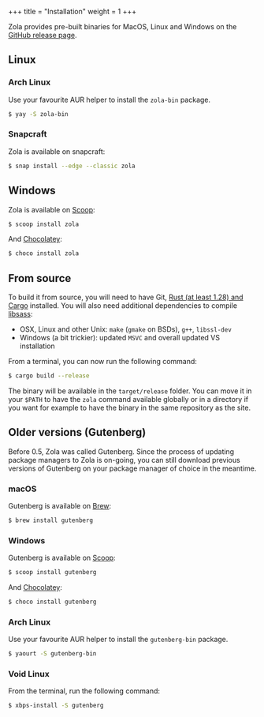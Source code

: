 +++
title = "Installation"
weight = 1
+++

Zola provides pre-built binaries for MacOS, Linux and Windows on the
[GitHub release page](https://github.com/getzola/zola/releases).

## Linux

### Arch Linux

Use your favourite AUR helper to install the `zola-bin` package.

```bash
$ yay -S zola-bin
```

### Snapcraft

Zola is available on snapcraft:

```bash
$ snap install --edge --classic zola
```

## Windows

Zola is available on [Scoop](http://scoop.sh):

```bash
$ scoop install zola
```

And [Chocolatey](https://chocolatey.org/):

```bash
$ choco install zola
```

## From source
To build it from source, you will need to have Git, [Rust (at least 1.28) and Cargo](https://www.rust-lang.org/)
installed. You will also need additional dependencies to compile [libsass](https://github.com/sass/libsass):

- OSX, Linux and other Unix: `make` (`gmake` on BSDs), `g++`, `libssl-dev`
- Windows (a bit trickier): updated `MSVC` and overall updated VS installation

From a terminal, you can now run the following command:

```bash
$ cargo build --release
```

The binary will be available in the `target/release` folder. You can move it in your `$PATH` to have the
`zola` command available globally or in a directory if you want for example to have the binary in the
same repository as the site.


## Older versions (Gutenberg)
Before 0.5, Zola was called Gutenberg. Since the process of updating package managers to Zola is on-going, you can still
download previous versions of Gutenberg on your package manager of choice in the meantime.

### macOS

Gutenberg is available on [Brew](https://brew.sh):

```bash
$ brew install gutenberg
```

### Windows

Gutenberg is available on [Scoop](http://scoop.sh):

```bash
$ scoop install gutenberg
```

And [Chocolatey](https://chocolatey.org/):

```bash
$ choco install gutenberg
```

### Arch Linux

Use your favourite AUR helper to install the `gutenberg-bin` package.

```bash
$ yaourt -S gutenberg-bin
```

### Void Linux

From the terminal, run the following command:

```bash
$ xbps-install -S gutenberg
```
